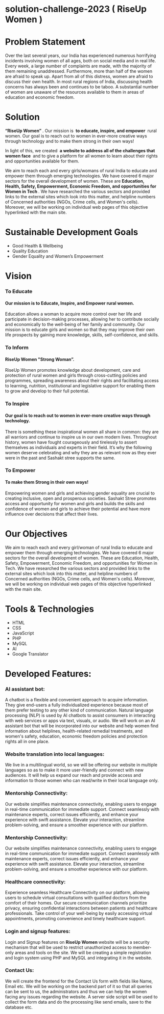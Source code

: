 # solution-challenge-2023 ( RiseUp Women )
# Problem Statement

Over the last several years, our India has experienced numerous horrifying incidents involving women of all ages, both on social media and in real life. Every week, a large number of complaints are made, with the majority of them remaining unaddressed. Furthermore, more than half of the women are afraid to speak up. Apart from all of this distress, women are afraid to discuss their own health. In most rural regions of India, discussing health concerns has always been and continues to be taboo. A substantial number of women are unaware of the resources available to them in areas of education and economic freedom.

# Solution

<b> “RiseUp Women” </b>. Our mission is <b> to educate, inspire, and empower </b> rural women. Our goal is to reach out to women in ever-more creative ways through technology and to make them strong in their own ways!

In light of this, we created <b> a website to address all of the challenges that women face </b> and to give a platform for all women to learn about their rights and opportunities available for them.

We aim to reach each and every girls/womans of rural India to educate and empower them through emerging technologies. We have covered 6 major sectors for the overall development of women. These are <b> Education, Health, Safety, Empowerment, Economic Freedom, and opportunities for Women in Tech </b>. We have researched the various sectors and provided links to the external sites which look into this matter, and helpline numbers of Concerned authorities (NGOs, Crime cells, and Women's cells). Moreover, we will be working on individual web pages of this objective hyperlinked with the main site.


# Sustainable Development Goals

<ul>
 <li>Good Health & Wellbeing</li>
 <li>Quality Education</li>
 <li>Gender Equality and Women’s Empowerment</li>
</ul>




# Vision

<h3>To Educate</h3>

<h4>Our mission is to Educate, Inspire, and Empower rural women.</h4>
 
Education allows a woman to acquire more control over her life and participate in decision-making processes, allowing her to contribute socially and economically to the well-being of her family and community.
Our mission is to educate girls and women so that they may improve their own life prospects by gaining more knowledge, skills, self-confidence, and skills.
 
 
<h3>To Inform</h3>

<h4>RiseUp Women "Strong Woman”.</h4>
 
RiseUp Women promotes knowledge about development, care and protection of rural women and girls through cross-cutting policies and programmes, spreading awareness about their rights and facilitating access to learning, nutrition, institutional and legislative support for enabling them to grow and develop to their full potential.

<h3>To Inspire</h3>

<h4>Our goal is to reach out to women in ever-more creative ways through technology. </h4>
 
There is something these inspirational women all share in common: they are all warriors and continue to inspire us in our own modern lives. Throughout history, women have fought courageously and tirelessly to assert themselves as individuals and experts in their field. It’s why the following women deserve celebrating and why they are as relevant now as they ever were in the past and Sashakt stree supports the same.

<h3>To Empower</h3>

<h4>To make them Strong in their own ways!</h4>
 
Empowering women and girls and achieving gender equality are crucial to creating inclusive, open and prosperous societies. Sashakt Stree promotes access and opportunity for women and girls and builds the skills and confidence of women and girls to achieve their potential and have more influence over decisions that affect their lives.

# Our Objectives

We aim to reach each and every girl/woman of rural India to educate and empower them through emerging technologies. We have covered 6 major sectors for the overall development of women. These are Education, Health, Safety, Empowerment, Economic Freedom, and opportunities for Women in Tech. We have researched the various sectors and provided links to the external sites which look into this matter, and helpline numbers of Concerned authorities (NGOs, Crime cells, and Women's cells). Moreover, we will be working on individual web pages of this objective hyperlinked with the main site. 

# Tools & Technologies
<ul>
 <li>HTML</li>
 <li>CSS</li>
<li>JavaScript</li>
<li>PHP</li>
<li>MySQL</li>
<li>AI</li>
<li>Google Translator</li>
 
</ul>

# Developed Features:

<h3>AI assistant bot: </h3>

A chatbot is a flexible and convenient approach to acquire information. They give end-users a fully individualized experience because most of them prefer texting to any other kind of communication. Natural language processing (NLP) is used by AI chatbots to assist consumers in interacting with web services or apps via text, visuals, or audio. 
We will work on an AI assistant bot that will be incorporated into our website and help women find information about helplines, health-related remedial treatments, and women's safety, education, economic freedom policies and protection rights all in one place.




<h3>Website translation into local languages: </h3>

We live in a multilingual world, so we will be offering our website in multiple languages so as to make it more user-friendly and connect with new audiences. It will help us expand our reach and provide access and information to those women who can read/write in their local language only.

<h3>Mentorship Connectivity: </h3>

Our website simplifies maintenance connectivity, enabling users to engage in real-time communication for immediate support. Connect seamlessly with maintenance experts, correct issues efficiently, and enhance your experience with swift assistance. Elevate your interaction, streamline problem-solving, and ensure a smoother experience with our platform.

<h3>Mentorship Connectivity: </h3>

Our website simplifies maintenance connectivity, enabling users to engage in real-time communication for immediate support. Connect seamlessly with maintenance experts, correct issues efficiently, and enhance your experience with swift assistance. Elevate your interaction, streamline problem-solving, and ensure a smoother experience with our platform.

<h3>Healthcare connectivity: </h3>

Experience seamless Healthcare Connectivity on our platform, allowing users to schedule virtual consultations with qualified doctors from the comfort of their homes. Our secure communication channels prioritize privacy, ensuring confidential interactions between patients and healthcare professionals. Take control of your well-being by easily accessing virtual appointments, promoting convenience and timely healthcare support.


<h3>Login and signup features:</h3>

Login and Signup features on <b> RiseUp Women </b> website will be a security mechanism that will be used to restrict unauthorized access to member-only areas and tools on the site. We will be creating a simple registration and login system using PHP and MySQL and integrating it in the website.



<h3>Contact Us:</h3>

We will create the frontend for the Contact Us form with fields like Name, Email etc. We will be working on the backend part of it so that all queries can be sent to us, the administrators and thus we can help the women facing any issues regarding the website. A server side script will be used to collect the form data and do the processing like send emails, save to the database etc. 
